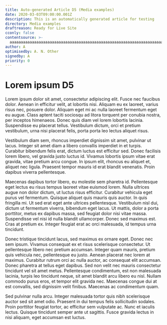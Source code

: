 ```yaml
---
title: Auto-generated Article D5 (Media examples)
date: 2020-03-03T09:00:00.001Z
description: This is an automatically generated article for testing
directory: Media examples
draftreason: Ready for Live Site
cconly: false
contentsource: >-
  aaaaaaaaaaaaaaaaaaaaaaaaaaaaaaaaaaaaaaaaaaaaaaaaaaaaaaaaaaaaaaaaaaaaaaaaaaaaaaaaaaaaaaaaaaaaaaaaaaaaaaaaaaaaaaaaaaaaaaaaaaaaaaaaaaaaaaaaaaaaaaaaaaaaaaaaaaaaaaaaaaaaaaaaaaaaaaaaaaaaaaaaaaaaaaaaaaaaaaaaaaaaaaaaaaaaaaaaaaaaaaaaaaaaaaaaaaaaaaaaaaaaaaaaaaaaaaaaaaaa
author: A
optimisedby: A. N. Other
signedby: A
priority: 0
---
```

# Lorem ipsum D5

Lorem ipsum dolor sit amet, consectetur adipiscing elit. Fusce nec faucibus dolor. Aenean in efficitur velit, at lobortis nisi. Aliquam eu ex laoreet, varius risus nec, posuere dolor. Aliquam eget mi ac nulla laoreet fermentum eget eu augue. Class aptent taciti sociosqu ad litora torquent per conubia nostra, per inceptos himenaeos. Donec quis diam vel lorem lobortis lacinia. Suspendisse eu placerat tellus. Vestibulum dictum, orci et pretium vestibulum, urna nisi placerat felis, porta porta leo lectus aliquet risus.

Vestibulum diam sem, rhoncus imperdiet dignissim sit amet, pulvinar ut lacus. Integer sit amet diam a libero convallis imperdiet in et turpis. Curabitur bibendum felis erat, dictum luctus est efficitur sed. Donec facilisis lorem libero, vel gravida justo luctus id. Vivamus lobortis ipsum vitae erat gravida, vitae pretium arcu congue. In ipsum elit, rhoncus eu aliquet et, aliquet nec ligula. Praesent tempor mauris id erat blandit venenatis. Proin dapibus viverra pellentesque.

Maecenas dapibus tortor libero, eu molestie sem pharetra id. Pellentesque eget lectus eu risus tempus laoreet vitae euismod lorem. Nulla ultrices augue non dolor dictum, ut luctus risus efficitur. Curabitur vehicula eget purus vel fermentum. Quisque aliquet quis mauris quis auctor. In quis fringilla mi. Ut sed erat eget ante ultrices pellentesque. Vestibulum nisl dui, dictum ut fermentum viverra, bibendum eget lacus. Ut mattis, dolor a porta porttitor, metus ex dapibus massa, sed feugiat dolor nisi vitae massa. Suspendisse vel nisi id nulla blandit ullamcorper. Donec sed maximus est. Cras at pretium ex. Integer feugiat erat ac orci malesuada, id tempus urna tincidunt.

Donec tristique tincidunt lacus, sed maximus ex ornare eget. Donec nec sem ipsum. Vivamus consequat ex et risus scelerisque consectetur. Ut pellentesque libero nec pretium accumsan. Integer quam mauris, pretium quis vehicula nec, pellentesque eu justo. Aenean placerat nec lorem at maximus. Curabitur rutrum orci ac nulla auctor, ac consequat elit accumsan. Donec pharetra at tellus eget dapibus. Sed non velit nec mauris consectetur tincidunt vel sit amet metus. Pellentesque condimentum, est non malesuada lacinia, turpis leo tincidunt neque, sit amet blandit arcu libero eu nisl. Nullam commodo purus eros, et tempor elit gravida nec. Maecenas congue dui at est convallis, sed dignissim velit finibus. Maecenas ac condimentum quam.

Sed pulvinar nulla arcu. Integer malesuada tortor quis nibh scelerisque auctor sed sit amet odio. Praesent in dui tempus felis sollicitudin sodales. Proin porttitor feugiat tortor, ac efficitur sem vulputate ac. Nunc et iaculis lectus. Quisque tincidunt semper ante ut sagittis. Fusce gravida lectus in nisi aliquam, eget accumsan est luctus.
